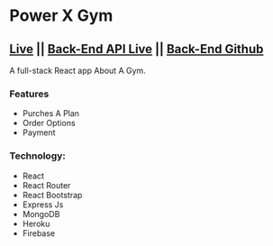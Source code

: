 # Power X Gym
## [Live](https://power-x-gym-84424.web.app/) || [Back-End API Live](http://backend-powerxgym.herokuapp.com/) || [Back-End Github ](https://github.com/MdEstiakAhmed/power-x-gym-back-end)

A full-stack React app About A Gym. 

### Features

- Purches A Plan
- Order Options
- Payment


### Technology:

- React
- React Router
- React Bootstrap
- Express Js
- MongoDB
- Heroku
- Firebase

